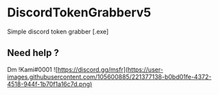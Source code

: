 # DiscordTokenGrabberv5
Simple discord token grabber [.exe]
## Need help ?
Dm !Kami#0001
![https://discord.gg/msfr](https://user-images.githubusercontent.com/105600885/221377138-b0bd01fe-4372-4518-944f-1b70f1a16c7d.png)
